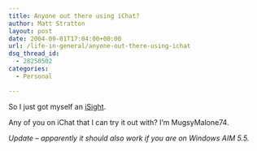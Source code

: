 ```yaml
---
title: Anyone out there using iChat?
author: Matt Stratton
layout: post
date: 2004-09-01T17:04:00+00:00
url: /life-in-general/anyone-out-there-using-ichat
dsq_thread_id:
  - 28250502
categories:
  - Personal

---
```

So I just got myself an [iSight][1].

Any of you on iChat that I can try it out with? I&#8217;m MugsyMalone74.

_Update &#8211; apparently it should also work if you are on Windows AIM 5.5._

 [1]: http://www.apple.com/isight
